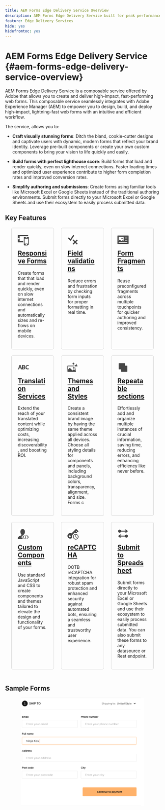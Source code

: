 ```yaml
---
title: AEM Forms Edge Delivery Service Overview
description: AEM Forms Edge Delivery Service built for peak performance, empowering you to envision the future of streamlined data collection and user engagement. 
feature: Edge Delivery Services
hide: yes
hidefromtoc: yes
---
```


# AEM Forms Edge Delivery Service {#aem-forms-edge-delivery-service-overview}

AEM Forms Edge Delivery Service is a composable service offered by Adobe that allows you to create and deliver high-impact, fast-performing web forms. This composable service seamlessly integrates with Adobe Experience Manager (AEM) to empower you to design, build, and deploy high-impact, lightning-fast web forms with an intuitive and efficient workflow.

The service, allows you to:

* **Craft visually stunning forms**: Ditch the bland, cookie-cutter designs and captivate users with dynamic, modern forms that reflect your brand identity. Leverage pre-built components or create your own custom components to bring your vision to life quickly and easily.

* **Build forms with perfect lighthouse score**: Build forms that load and render quickly, even on slow internet connections. Faster loading times and optimized user experience contribute to higher form completion rates and improved conversion rates.

* **Simplify authoring and submissions**: Create forms using familiar tools like Microsoft Excel or Google Sheets instead of the traditional authoring environments. Submit forms directly to your Microsoft Excel or Google Sheets and use their ecosystem to easily process submitted data.

## Key Features

<div style="display: flex; flex-wrap: wrap; justify-content: space-between; margin: 20px;">
    <div style="width: 30%; margin-bottom: 20px; border: 1px solid #ccc; border-radius: 5px; padding: 20px; box-sizing: border-box;">
       <a href="/help/edge/docs/forms/create-forms.md"> <img src="/help/edge/assets/smock_devices_18_n.svg"alt="Create a form using eds forms" style="width: 75px, Height: 75px; border-radius: 5px;"> 
        <h2 style="margin-top: 10px;"> Responsive Forms</h2> </a>
        <p> Create forms that that load and render quickly, even on slow internet connections and automatically sizes and re-flows on mobile devices.</p> <a href="/help/edge/docs/forms/create-forms.md"> </a>
    </div>
    <div style="width: 30%; margin-bottom: 20px; border: 1px solid #ccc; border-radius: 5px; padding: 20px; box-sizing: border-box;">
        <a href="/help/edge/docs/forms/validate-forms.md"> <img src="/help/edge/assets/smock_condition_18_n.svg" alt="Add validations to form fields" style="width: 75px, Height: 75px; border-radius: 5px;"> 
        <h2 style="margin-top: 10px;">Field validations</h2> </a>
        <p>Reduce errors and frustration by checking form inputs for proper formatting in real time.</p>
    </div>
    <div style="width: 30%; margin-bottom: 20px; border: 1px solid #ccc; border-radius: 5px; padding: 20px; box-sizing: border-box;">
        <a href="/help/edge/docs/forms/form-fragments.md">  <img src="/help/edge/assets/smock_documentfragment_18_n.svg" alt="Use Form Fragments in an EDS Form" style="width: 75px, Height: 75px; border-radius: 5px;"> 
        <h2 style="margin-top: 10px;">Form Fragments</h2> </a>
        <p>Reuse preconfigured fragments across multiple touchpoints for quicker authoring and improved consistency.</p>
    </div>
    <!-- Add more cards as needed -->
    <div style="width: 30%; margin-bottom: 20px; border: 1px solid #ccc; border-radius: 5px; padding: 20px; box-sizing: border-box;">
        <a href="/help/edge/docs/forms/translate-forms.md">  <img src="/help/edge/assets/smock_abc_18_n.svg" alt="Translate an EDS Form" style="width: 75px, Height: 75px; border-radius: 5px;"> 
        <h2 style="margin-top: 10px;">Translation Services</h2> </a>
        <p>Extend the reach of your translated content while optimizing costs, increasing discoverability, and boosting ROI.</p>
    </div>
    <div style="width: 30%; margin-bottom: 20px; border: 1px solid #ccc; border-radius: 5px; padding: 20px; box-sizing: border-box;">
        <a href="/help/edge/docs/forms/style-theme-forms.md">  <img src="/help/edge/assets/smock_imageautomode_18_N.svg" alt="Apply styles or themes to an eds form" style="width: 75px, Height: 75px; border-radius: 5px;"> 
        <h2 style="margin-top: 10px;">Themes and Styles</h2> </a>
        <p>Create a consistent brand image by having the same theme applied across all devices. Choose all styling details for components and panels, including background colors, transparency, alignment, and size. Forms c</p>
    </div>
    <div style="width: 30%; margin-bottom: 20px; border: 1px solid #ccc; border-radius: 5px; padding: 20px; box-sizing: border-box;">
        <a href="/help/edge/docs/forms/repeatable-forms.md">  <img src="/help/edge/assets/smock_addto_18_n.svg" alt="Add repeatable sections to an EDS Form" style="width: 75px, Height: 75px; border-radius: 5px;"> 
        <h2 style="margin-top: 10px;">Repeatable sections</h2> </a>
        <p>Effortlessly add and organize multiple instances of crucial information, saving time, reducing errors, and enhancing efficiency like never before.</p>
    </div>
   <div style="width: 30%; margin-bottom: 20px; border: 1px solid #ccc; border-radius: 5px; padding: 20px; box-sizing: border-box;">
         <a href="/help/edge/docs/forms/custom-components-forms.md"> <img src="/help/edge/assets/smock_userdeveloper_18_n.svg" alt="Create custom forms components using standard JavaScript and CSS" style="width: 75px, Height: 75px; border-radius: 5px;">  
        <h2 style="margin-top: 10px;">Custom Components</h2> </a>
        <p>Use standard JavaScript and CSS to create components and themes tailored to elevate the design and functionality of your forms.</p>
    </div>
    <div style="width: 30%; margin-bottom: 20px; border: 1px solid #ccc; border-radius: 5px; padding: 20px; box-sizing: border-box;">
         <a href="/help/edge/docs/forms/recaptacha-forms.md">  <img src="/help//edge/assets/smock_keyclock_18_n.svg" alt="Use reCAPTCHA in an EDS Form" style="width: 75px, Height: 75px; border-radius: 5px;"> 
        <h2 style="margin-top: 10px;">reCAPTCHA</h2> </a>
        <p>OOTB reCAPTCHA integration for robust spam protection and enhanced security against automated bots, ensuring a seamless and trustworthy user experience.</p>
    </div>
        <div style="width: 30%; margin-bottom: 20px; border: 1px solid #ccc; border-radius: 5px; padding: 20px; box-sizing: border-box;">
        <a href="/help/edge/docs/forms/create-forms.md#manually-configure-a-spreadsheet-to-accept-data">   <img src="/help/edge/assets/smock_platformdatamapping_18_n.svg" alt="Submit form" style="width: 75px, Height: 75px; border-radius: 5px;"> 
        <h2 style="margin-top: 10px;">Submit to Spreadsheet</h2> </a>
        <p>Submit forms directly to your Microsoft Excel or Google Sheets and use their ecosystem to easily process submitted data. You can also submit these forms to any datasource or Rest endpoint.</p>
    </div>
    
</div>

## Sample Forms

<div>

  <style>
    @keyframes carousel-animation {
      0% {
        transform: translateX(0);
      }
      100% {
        transform: translateX(-200%);
      }
    }
  </style>

<div style="width: 400px; overflow: hidden; position: relative; margin: 0 auto;">
    <div style="display: flex; animation: carousel-animation 6s infinite;">
      <img src="/help/edge/assets/checkout-form.png" alt="Image 1" style="width: 100%; object-fit: cover;">
      <img src="/help/edge/assets/shipto.png" alt="Image 2" style="width: 100%; object-fit: cover;">
      <img src="/help/edge/assets/checkout_payment_method.png" alt="Image 3" style="width: 100%; object-fit: cover;">
    </div>
  </div>

</div>


